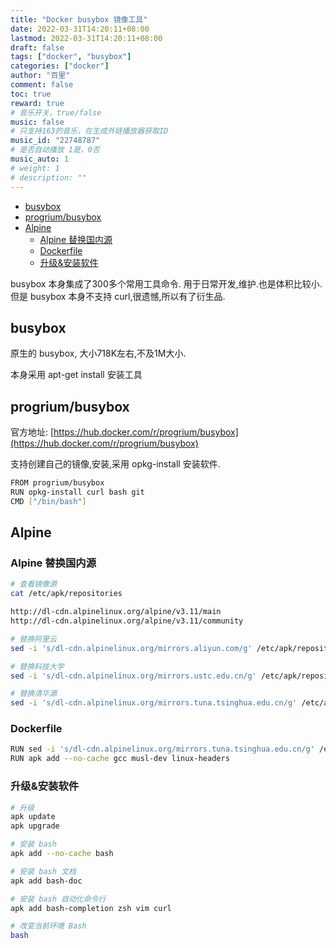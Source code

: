 ```yaml
---
title: "Docker busybox 镜像工具"
date: 2022-03-31T14:20:11+08:00
lastmod: 2022-03-31T14:20:11+08:00
draft: false
tags: ["docker", "busybox"]
categories: ["docker"]
author: "百里"
comment: false
toc: true
reward: true
# 音乐开关，true/false
music: false
# 只支持163的音乐，在生成外链播放器获取ID
music_id: "22748787"
# 是否自动播放 1是，0否
music_auto: 1
# weight: 1
# description: ""
---
```


<!-- TOC -->

- [busybox](#busybox)
- [progrium/busybox](#progriumbusybox)
- [Alpine](#alpine)
  - [Alpine 替换国内源](#alpine-替换国内源)
  - [Dockerfile](#dockerfile)
  - [升级&安装软件](#升级安装软件)

<!-- /TOC -->

busybox 本身集成了300多个常用工具命令. 用于日常开发,维护.也是体积比较小. 
但是 busybox 本身不支持 curl,很遗憾,所以有了衍生品.

## busybox

原生的 busybox, 大小718K左右,不及1M大小.

本身采用 apt-get install 安装工具

## progrium/busybox

官方地址: [https://hub.docker.com/r/progrium/busybox](https://hub.docker.com/r/progrium/busybox)

支持创建自己的镜像,安装,采用 opkg-install  安装软件.

```sh
FROM progrium/busybox
RUN opkg-install curl bash git
CMD ["/bin/bash"]
```

## Alpine

### Alpine 替换国内源

```sh
# 查看镜像源
cat /etc/apk/repositories

http://dl-cdn.alpinelinux.org/alpine/v3.11/main
http://dl-cdn.alpinelinux.org/alpine/v3.11/community

# 替换阿里云
sed -i 's/dl-cdn.alpinelinux.org/mirrors.aliyun.com/g' /etc/apk/repositories

# 替换科技大学
sed -i 's/dl-cdn.alpinelinux.org/mirrors.ustc.edu.cn/g' /etc/apk/repositories

# 替换清华源
sed -i 's/dl-cdn.alpinelinux.org/mirrors.tuna.tsinghua.edu.cn/g' /etc/apk/repositories
```

### Dockerfile

```sh
RUN sed -i 's/dl-cdn.alpinelinux.org/mirrors.tuna.tsinghua.edu.cn/g' /etc/apk/repositories
RUN apk add --no-cache gcc musl-dev linux-headers
```

### 升级&安装软件

```sh
# 升级
apk update
apk upgrade

# 安装 bash
apk add --no-cache bash

# 安装 bash 文档
apk add bash-doc

# 安装 bash 自动化命令行
apk add bash-completion zsh vim curl

# 改变当前环境 Bash
bash
```